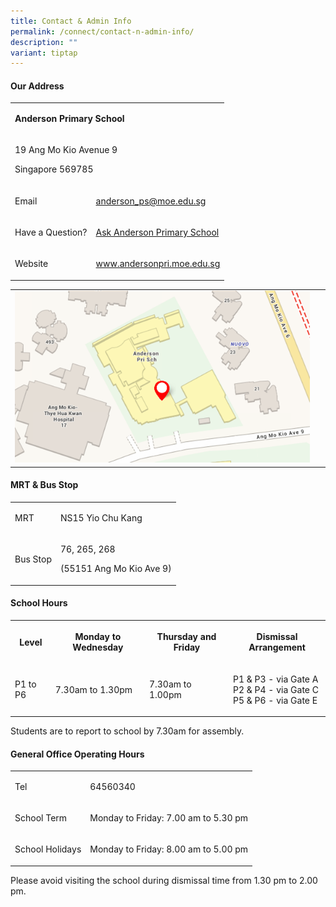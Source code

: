```yaml
---
title: Contact & Admin Info
permalink: /connect/contact-n-admin-info/
description: ""
variant: tiptap
---
```

<h4><strong>Our Address</strong></h4>
<table style="minWidth: 50px">
<colgroup>
<col>
<col>
</colgroup>
<tbody>
<tr>
<td rowspan="1" colspan="2">
<p><strong>Anderson Primary School</strong>
</p>
</td>
</tr>
<tr>
<td rowspan="1" colspan="2">
<p>19 Ang Mo Kio Avenue 9</p>
<p>Singapore 569785</p>
</td>
</tr>
<tr>
<td rowspan="1" colspan="1">
<p>Email</p>
</td>
<td rowspan="1" colspan="1">
<p><a href="mailto:anderson_ps@moe.edu.sg" rel="noopener noreferrer nofollow" target="">anderson_ps@moe.edu.sg</a>
</p>
</td>
</tr>
<tr>
<td rowspan="1" colspan="1">
<p>Have a Question?</p>
</td>
<td rowspan="1" colspan="1">
<p><a href="https://ask.gov.sg/aps" rel="noopener noreferrer nofollow" target="">Ask Anderson Primary School</a>
</p>
</td>
</tr>
<tr>
<td rowspan="1" colspan="1">
<p>Website</p>
</td>
<td rowspan="1" colspan="1">
<p><a href="https://www.andersonpri.moe.edu.sg/" rel="noopener" target="_blank">www.andersonpri.moe.edu.sg</a>
</p>
</td>
</tr>
</tbody>
</table>
<table style="minWidth: 50px">
<colgroup>
<col>
<col>
</colgroup>
<tbody>
<tr>
<td rowspan="1" colspan="1">
<div class="isomer-image-wrapper">
<img style="width: 100%" height="auto" width="100%" alt="addy" src="/images/addy.png">
</div>
</td>
<td rowspan="1" colspan="1">
<p>&nbsp;</p>
</td>
</tr>
</tbody>
</table>
<h4><strong>MRT &amp; Bus Stop</strong></h4>
<table style="minWidth: 50px">
<colgroup>
<col>
<col>
</colgroup>
<tbody>
<tr>
<td rowspan="1" colspan="1">
<p>MRT</p>
</td>
<td rowspan="1" colspan="1">
<p>NS15 Yio Chu Kang</p>
</td>
</tr>
<tr>
<td rowspan="1" colspan="1">
<p>Bus Stop</p>
</td>
<td rowspan="1" colspan="1">
<p>76, 265, 268</p>
<p>(55151 Ang Mo Kio Ave 9)</p>
</td>
</tr>
</tbody>
</table>
<h4><strong>School Hours</strong></h4>
<table style="minWidth: 100px">
<colgroup>
<col>
<col>
<col>
<col>
</colgroup>
<tbody>
<tr>
<th rowspan="1" colspan="1">
<p>Level</p>
</th>
<th rowspan="1" colspan="1">
<p>Monday to Wednesday</p>
</th>
<th rowspan="1" colspan="1">
<p>Thursday and Friday</p>
</th>
<th rowspan="1" colspan="1">
<p>Dismissal Arrangement</p>
</th>
</tr>
<tr>
<td rowspan="1" colspan="1">
<p>P1 to P6</p>
</td>
<td rowspan="1" colspan="1">
<p>7.30am to 1.30pm</p>
</td>
<td rowspan="1" colspan="1">
<p>7.30am to 1.00pm</p>
</td>
<td rowspan="1" colspan="1">
<p>P1 &amp; P3 - via Gate A
<br>P2 &amp; P4 - via Gate C
<br>P5 &amp; P6 - via Gate E</p>
</td>
</tr>
</tbody>
</table>
<p>Students are to report to school by 7.30am for assembly.</p>
<h4><strong>General Office Operating Hours</strong></h4>
<table style="minWidth: 50px">
<colgroup>
<col>
<col>
</colgroup>
<tbody>
<tr>
<td rowspan="1" colspan="1">
<p>Tel</p>
</td>
<td rowspan="1" colspan="1">
<p>64560340</p>
</td>
</tr>
<tr>
<td rowspan="1" colspan="1">
<p>School Term</p>
</td>
<td rowspan="1" colspan="1">
<p>Monday to Friday: 7.00 am to 5.30 pm</p>
</td>
</tr>
<tr>
<td rowspan="1" colspan="1">
<p>School Holidays</p>
</td>
<td rowspan="1" colspan="1">
<p>Monday to Friday: 8.00 am to 5.00 pm</p>
</td>
</tr>
</tbody>
</table>
<p>Please avoid visiting the school during dismissal time from 1.30 pm to
2.00 pm.</p>